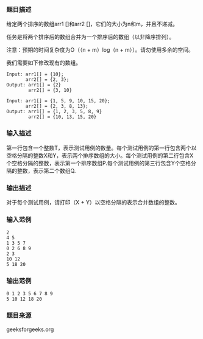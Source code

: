 ### 题目描述
给定两个排序的数组arr1 []和arr2 []，它们的大小为n和m，并且不递减。

任务是将两个排序后的数组合并为一个排序后的数组（以非降序排列）。 

注意：预期的时间复杂度为O（（n + m）log（n + m））。请勿使用多余的空间。

我们需要如下修改现有的数组。
```
Input: arr1[] = {10};
       arr2[] = {2, 3};
Output: arr1[] = {2}
        arr2[] = {3, 10}  

Input: arr1[] = {1, 5, 9, 10, 15, 20};
       arr2[] = {2, 3, 8, 13};
Output: arr1[] = {1, 2, 3, 5, 8, 9}
        arr2[] = {10, 13, 15, 20} 
```
### 输入描述
第一行包含一个整数T，表示测试用例的数量。每个测试用例的第一行包含两个以空格分隔的整数X和Y，表示两个排序数组的大小。每个测试用例的第二行包含X个空格分隔的整数，表示第一个排序数组P.每个测试用例的第三行包含Y个空格分隔的整数，表示第二个数组Q.
### 输出描述
对于每个测试用例，请打印（X + Y）以空格分隔的表示合并数组的整数。
### 输入范例
```
2
4 5
1 3 5 7
0 2 6 8 9
2 3
10 12
5 18 20
```
### 输出范例
```
0 1 2 3 5 6 7 8 9
5 10 12 18 20
```
### 题目来源
geeksforgeeks.org

